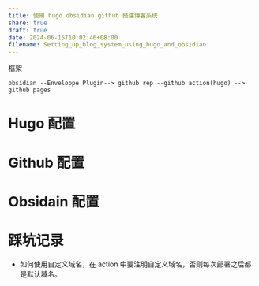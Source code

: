 ```yaml
---
title: 使用 hugo obsidian github 搭建博客系统
share: true
draft: true
date: 2024-06-15T10:02:46+08:00
filename: Setting_up_blog_system_using_hugo_and_obsidian
---
```


框架

```
obsidian --Enveloppe Plugin--> github rep --github action(hugo) --> github pages
```


# Hugo 配置

# Github 配置

# Obsidain 配置

# 踩坑记录

* 如何使用自定义域名，在 action 中要注明自定义域名，否则每次部署之后都是默认域名。






